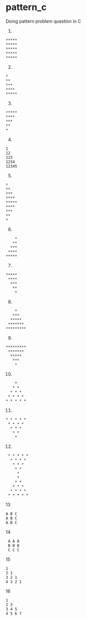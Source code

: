 # pattern_c
Doing  pattern problem question in C


 1.
 
	*****
	*****
	*****
	*****
	*****
	
2.

	*
	**
	***
	****
	*****

3.

	*****
	****
	***
	**
	*
	
4.

	1
	12
	123
	1234
	12345
5.

	*
	**
	***
	****
	*****
	****
	***
	**
	*
6.
 
        *
       ** 
      ***
     ****
    *****
 
7.

    *****
     ****
      ***
       **
        *
   	 
8.

        *
       ***
      *****
     *******
    *********
9.

    *********
     *******
      *****
       ***
        *
10.

        *
       * *
      * * *
     * * * *
    * * * * *
       
11.

    * * * * *
     * * * *
      * * *
       * *
        *

12.

     * * * * *
      * * * *
       * * *
        * *
         *
         *
        * *
       * * *
      * * * *
     * * * * *
13

	A B C
	A B C
	A B C
 14
 
	 A A A
	 B B B
	 C C C
15

	1
	2 1
	3 2 1
	4 3 2 1
16

	1 
	2 3
	3 4 5
	4 5 6 7
   
   
   
   
   
   
   
   
   
   
   
   
   
   
   
   
   
   
  
  
  
  

